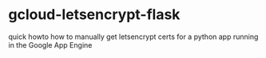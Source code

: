 # gcloud-letsencrypt-flask
quick howto how to manually get letsencrypt certs for a python app running in the Google App Engine
